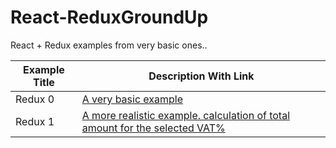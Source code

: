 # React-ReduxGroundUp
React + Redux examples from very basic ones..

 Example Title| Description With Link
------------- | -------------
Redux 0 | [A very basic example](https://rawgit.com/mayurdange/React-ReduxGroundUp/master/Redux%200/rawCounter%20.html)
Redux 1 | [A more realistic example. calculation of total amount for the selected VAT%](https://rawgit.com/mayurdange/React-ReduxGroundUp/master/Redux%201/simpleCalculation.html)
